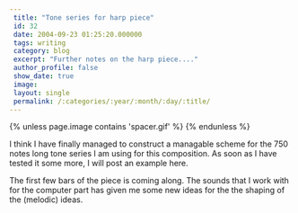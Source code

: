 ```yaml
---
 title: "Tone series for harp piece"
 id: 32
 date: 2004-09-23 01:25:20.000000
 tags: writing
 category: blog
 excerpt: "Further notes on the harp piece...."
 author_profile: false
 show_date: true
 image: 
 layout: single
 permalink: /:categories/:year/:month/:day/:title/
---
```

{% unless page.image contains 'spacer.gif' %}
{% endunless %}

I think I have finally managed to construct a managable scheme for the 750 notes long tone series I am using for this composition. As soon as I have tested it some more, I will post an example here.

The first few bars of the piece is coming along. The sounds that I work with for the computer part has given me some new ideas for the the shaping of the (melodic) ideas.
